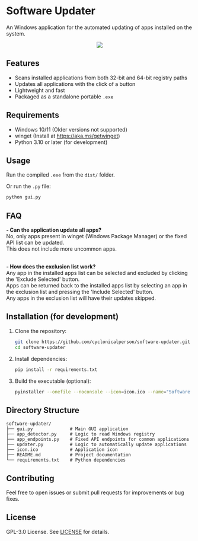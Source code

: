 # Software Updater

An Windows application for the automated updating of apps installed on the system.<br>
<p align="center">
  <img src="https://github.com/user-attachments/assets/f21ce4f7-4598-4eec-9fca-67d38fb22f72" />
</p>

## Features

- Scans installed applications from both 32-bit and 64-bit registry paths
- Updates all applications with the click of a button
- Lightweight and fast
- Packaged as a standalone portable `.exe`

## Requirements

- Windows 10/11 (Older versions not supported)
- winget (Install at https://aka.ms/getwinget)
- Python 3.10 or later (for development)

## Usage

Run the compiled `.exe` from the `dist/` folder.

Or run the `.py` file:

```bash
python gui.py
```

## FAQ
**- Can the application update all apps?<br>**
No, only apps present in winget (Windows Package Manager) or the fixed API list can be updated.<br>
This does not include more uncommon apps.<br><br>

**- How does the exclusion list work?<br>**
Any app in the installed apps list can be selected and excluded by clicking the 'Exclude Selected' button.<br>
Apps can be returned back to the installed apps list by selecting an app in the exclusion list and pressing the 'Include Selected' button.<br>
Any apps in the exclusion list will have their updates skipped.

## Installation (for development)

1. Clone the repository:

    ```bash
    git clone https://github.com/cyclonicalperson/software-updater.git
    cd software-updater
    ```

2. Install dependencies:

    ```bash
    pip install -r requirements.txt
    ```

3. Build the executable (optional):

    ```bash
    pyinstaller --onefile --noconsole --icon=icon.ico --name="Software Updater" gui.py
    ```

## Directory Structure

```
software-updater/
├── gui.py              # Main GUI application
├── app_detector.py     # Logic to read Windows registry
├── app_endpoints.py    # Fixed API endpoints for common applications
├── updater.py          # Logic to automatically update applications
├── icon.ico            # Application icon
├── README.md           # Project documentation
└── requirements.txt    # Python dependencies
```

## Contributing

Feel free to open issues or submit pull requests for improvements or bug fixes.

## License

GPL-3.0 License. See [LICENSE](LICENSE) for details.

